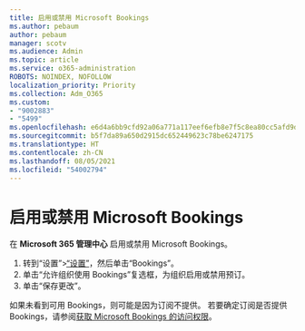 ```yaml
---
title: 启用或禁用 Microsoft Bookings
ms.author: pebaum
author: pebaum
manager: scotv
ms.audience: Admin
ms.topic: article
ms.service: o365-administration
ROBOTS: NOINDEX, NOFOLLOW
localization_priority: Priority
ms.collection: Adm_O365
ms.custom:
- "9002883"
- "5499"
ms.openlocfilehash: e6d4a6bb9cfd92a06a771a117eef6efb8e7f5c8ea80cc5afd9daa619f4bd3079
ms.sourcegitcommit: b5f7da89a650d2915dc652449623c78be6247175
ms.translationtype: HT
ms.contentlocale: zh-CN
ms.lasthandoff: 08/05/2021
ms.locfileid: "54002794"
---
```

# <a name="enable-or-disable-microsoft-bookings"></a>启用或禁用 Microsoft Bookings

在 **Microsoft 365 管理中心** 启用或禁用 Microsoft Bookings。

1. 转到“设置”>[“设置”](https://admin.microsoft.com/Adminportal/Home?source=applauncher#/Settings/Services)，然后单击“Bookings”。
2. 单击“允许组织使用 Bookings”复选框，为组织启用或禁用预订。
3. 单击“保存更改”。

如果未看到可用 Bookings，则可能是因为订阅不提供。 若要确定订阅是否提供 Bookings，请参阅[获取 Microsoft Bookings 的访问权限](https://support.microsoft.com/en-us/office/get-access-to-microsoft-bookings-5382dc07-aaa5-45c9-8767-502333b214ce)。
